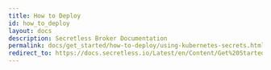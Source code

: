 ```yaml
---
title: How to Deploy
id: how_to_deploy
layout: docs
description: Secretless Broker Documentation
permalink: docs/get_started/how-to-deploy/using-kubernetes-secrets.html
redirect_to: https://docs.secretless.io/Latest/en/Content/Get%20Started/using-kubernetes-secrets.htm
---
```


